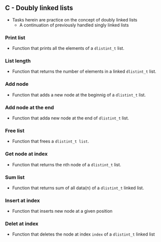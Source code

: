 ## C - Doubly linked lists
* Tasks herein are practice on the concept of doubly linked lists
	* A continuation of previously handled singly linked lists
### Print list
* Function that prints all the elements of a `dlistint_t` list.
### List length
* Function that returns the number of elements in a linked `dlistint_t` list.
### Add node
* Function that adds a new node at the beginnig of a `dlistint_t` list.
### Add node at the end
* Function that adda new node at the end of `dlistint_t` list.
### Free list
* Function that frees a `dlistint_t list`.
### Get node at index
* Function that returns the nth node of a `dlistint_t` list.
### Sum list
* Function that returns sum of all data(n) of a `dlistint_t` linked list.
### Insert at index
* Function that inserts new node at a given position
### Delet at index
* Function that deletes the node at index `index` of a `dlistint_t` linked list
